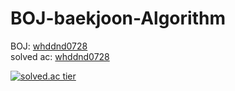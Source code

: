 # BOJ-baekjoon-Algorithm



BOJ: [whddnd0728](http://icpc.me/whddnd0728)<br>
  solved ac: [whddnd0728](https://solved.ac/profile/whddnd0728)<br>
  
[![solved.ac tier](http://mazassumnida.wtf/api/generate_badge?boj=whddnd0728)](https://solved.ac/whddnd0728)

